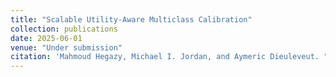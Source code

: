 ```yaml
---
title: "Scalable Utility-Aware Multiclass Calibration"
collection: publications
date: 2025-06-01
venue: "Under submission"
citation: 'Mahmoud Hegazy, Michael I. Jordan, and Aymeric Dieuleveut. "Scalable Utility-Aware Multiclass Calibration." Under submission, 2025.'
---
```


